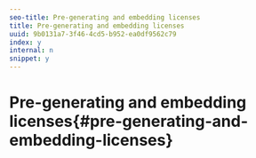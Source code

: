 ```yaml
---
seo-title: Pre-generating and embedding licenses
title: Pre-generating and embedding licenses
uuid: 9b0131a7-3f46-4cd5-b952-ea0df9562c79
index: y
internal: n
snippet: y
---
```


# Pre-generating and embedding licenses{#pre-generating-and-embedding-licenses}


